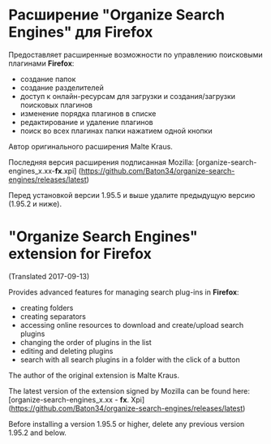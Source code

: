 # Расширение "Organize Search Engines" для Firefox

Предоставляет расширенные возможности по управлению поисковыми плагинами **Firefox**:
* создание папок
* создание разделителей
* доступ к онлайн-ресурсам для загрузки и создания/загрузки поисковых плагинов
* изменение порядка плагинов в списке
* редактирование и удаление плагинов
* поиск во всех плагинах папки нажатием одной кнопки

Автор оригинального расширения Malte Kraus.

Последняя версия расширения подписанная Mozilla: [organize-search-engines_x.xx-**fx**.xpi] (https://github.com/Baton34/organize-search-engines/releases/latest)

Перед установкой версии 1.95.5 и выше удалите предыдущую версию (1.95.2 и ниже).



# "Organize Search Engines" extension for Firefox
(Translated 2017-09-13)

Provides advanced features for managing search plug-ins in **Firefox**:
* creating folders
* creating separators
* accessing online resources to download and create/upload search plugins
* changing the order of plugins in the list
* editing and deleting plugins
* search with all search plugins in a folder with the click of a button

The author of the original extension is Malte Kraus.

The latest version of the extension signed by Mozilla can be found here: [organize-search-engines_x.xx - **fx**. Xpi] (https://github.com/Baton34/organize-search-engines/releases/latest)

Before installing a version 1.95.5 or higher, delete any previous version 1.95.2 and below.
